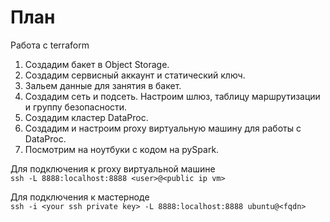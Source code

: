 # План 
Работа с terraform
1. Создадим бакет в Object Storage.
2. Создадим сервисный аккаунт и статический ключ.
3. Зальем данные для занятия в бакет.
4. Создадим сеть и подсеть. Настроим шлюз, таблицу маршрутизации и группу безопасности.
5. Создадим кластер DataProc.
6. Создадим и настроим proxy виртуальную машину для работы с DataProc.
7. Посмотрим на ноутбуки с кодом на pySpark.

Для подключения к proxy виртуальной машине  
`ssh -L 8888:localhost:8888 <user>@<public ip vm>`

Для подключения к мастерноде  
`ssh -i <your ssh private key> -L 8888:localhost:8888 ubuntu@<fqdn>`
